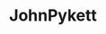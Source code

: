 ---
title: JohnPykett
scores:
  filter: "item.author == page.slug"
  sort: date
  reverse: true
links:
 - title: GitHub
   url: https://github.com/JohnPykett1999
---